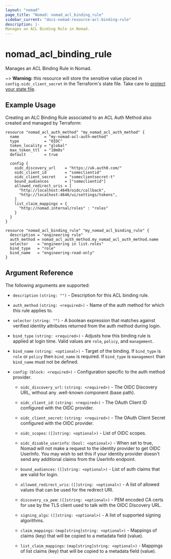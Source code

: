 ```yaml
---
layout: "nomad"
page_title: "Nomad: nomad_acl_binding_rule"
sidebar_current: "docs-nomad-resource-acl-binding-rule"
description: |-
Manages an ACL Binding Rule in Nomad.
---
```


# nomad_acl_binding_rule

Manages an ACL Binding Rule in Nomad.

~> **Warning:** this resource will store the sensitive value placed in
  `config.oidc_client_secret` in the Terraform's state file. Take care to
  [protect your state file](/docs/state/sensitive-data.html).

## Example Usage

Creating an ALC Binding Rule associated to an ACL Auth Method also created and
managed by Terraform:

```hcl
resource "nomad_acl_auth_method" "my_nomad_acl_auth_method" {
  name           = "my-nomad-acl-auth-method"
  type           = "OIDC"
  token_locality = "global"
  max_token_ttl  = "10m0s"
  default        = true

  config {
    oidc_discovery_url    = "https://uk.auth0.com/"
    oidc_client_id        = "someclientid"
    oidc_client_secret    = "someclientsecret-t"
    bound_audiences       = ["someclientid"]
    allowed_redirect_uris = [
      "http://localhost:4649/oidc/callback",
      "http://localhost:4646/ui/settings/tokens",
    ]
    list_claim_mappings = {
      "http://nomad.internal/roles" : "roles"
    }
  }
}

resource "nomad_acl_binding_rule" "my_nomad_acl_binding_rule" {
  description = "engineering rule"
  auth_method = nomad_acl_auth_method.my_nomad_acl_auth_method.name
  selector    = "engineering in list.roles"
  bind_type   = "role"
  bind_name   = "engineering-read-only"
}
```

## Argument Reference

The following arguments are supported:

- `description` `(string: "")` - Description for this ACL binding rule.

- `auth_method` `(string: <required>)` - Name of the auth method for which this
  rule applies to.

- `selector` `(string: "")` - A boolean expression that matches against verified
  identity attributes returned from the auth method during login.

- `bind_type` `(string: <required>)` - Adjusts how this binding rule is applied
  at login time. Valid values are `role`, `policy`, and `management`.

- `bind_name` `(string: <optional>)` - Target of the binding. If `bind_type` is
  `role` or `policy` then `bind_name` is required. If `bind_type` is
  `management` than `bind_name` must not be defined.

- `config`: `(block: <required>)` - Configuration specific to the auth method
  provider.

  - `oidc_discovery_url`: `(string: <required>)` - The OIDC Discovery URL,
    without any .well-known component (base path).

  - `oidc_client_id`: `(string: <required>)` - The OAuth Client ID configured
    with the OIDC provider.

  - `oidc_client_secret`: `(string: <required>)` - The OAuth Client Secret
    configured with the OIDC provider.

  - `oidc_scopes`: `([]string: <optional>)` - List of OIDC scopes.
  
  - `oidc_disable_userinfo`: `(bool: <optional>)` - When set to true, Nomad will 
     not make a request to the identity provider to get OIDC UserInfo. 
     You may wish to set this if your identity provider doesn't send any 
     additional claims from the UserInfo endpoint.

  - `bound_audiences`: `([]string: <optional>)` - List of auth claims that are
    valid for login.

  - `allowed_redirect_uris`: `([]string: <optional>)` - A list of allowed values
    that can be used for the redirect URI.

  - `discovery_ca_pem`: `([]string: <optional>)` - PEM encoded CA certs for use
    by the TLS client used to talk with the OIDC Discovery URL.

  - `signing_algs`: `([]string: <optional>)` - A list of supported signing
    algorithms.
  
  - `claim_mappings`: `(map[string]string: <optional>)` - Mappings of claims (key)
    that will be copied to a metadata field (value).

  - `list_claim_mappings`: `(map[string]string: <optional>)` - Mappings of list
    claims (key) that will be copied to a metadata field (value).
